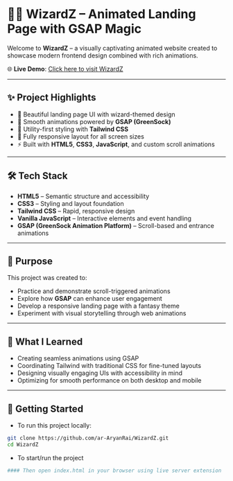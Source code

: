 # 🧙‍♂️ WizardZ – Animated Landing Page with GSAP Magic

Welcome to **WizardZ** – a visually captivating animated website created to showcase modern frontend design combined with rich animations.

🌐 **Live Demo**: [Click here to visit WizardZ](https://ar-aryanrai.github.io/WizardZ/)

---

## ✨ Project Highlights

- 🎨 Beautiful landing page UI with wizard-themed design
- 🌟 Smooth animations powered by **GSAP (GreenSock)**
- 💨 Utility-first styling with **Tailwind CSS**
- 📱 Fully responsive layout for all screen sizes
- ⚡ Built with **HTML5**, **CSS3**, **JavaScript**, and custom scroll animations

---

## 🛠 Tech Stack

- **HTML5** – Semantic structure and accessibility
- **CSS3** – Styling and layout foundation
- **Tailwind CSS** – Rapid, responsive design
- **Vanilla JavaScript** – Interactive elements and event handling
- **GSAP (GreenSock Animation Platform)** – Scroll-based and entrance animations

---

## 🎯 Purpose

This project was created to:
- Practice and demonstrate scroll-triggered animations
- Explore how **GSAP** can enhance user engagement
- Develop a responsive landing page with a fantasy theme
- Experiment with visual storytelling through web animations

---

## 🧠 What I Learned

- Creating seamless animations using GSAP
- Coordinating Tailwind with traditional CSS for fine-tuned layouts
- Designing visually engaging UIs with accessibility in mind
- Optimizing for smooth performance on both desktop and mobile

---

## 🚀 Getting Started

- To run this project locally:
```bash
git clone https://github.com/ar-AryanRai/WizardZ.git
cd WizardZ
```

- To start/run the project
```bash
#### Then open index.html in your browser using live server extension
```
